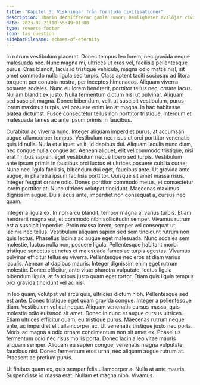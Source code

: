 ```yaml
---
title: "Kapitel 3: Viskningar från forntida civilisationer"
description: Tharin dechiffrerar gamla runor; hemligheter avslöjar civilisationens undergång.
date: 2023-02-21T10:55:49+01:00
type: reverse-footer
icon: fas question
sidebarFilename: echoes-of-eternity
---
```

In rutrum vestibulum placerat. Donec tempus leo lorem, nec gravida neque malesuada nec. Nunc magna mi, ultrices ut eros vel, facilisis pellentesque purus. Cras blandit, lacus id tristique vehicula, magna odio mattis nisl, sit amet commodo nulla ligula sed turpis. Class aptent taciti sociosqu ad litora torquent per conubia nostra, per inceptos himenaeos. Aliquam viverra posuere sodales. Nunc eu lorem hendrerit, porttitor tellus nec, ornare lacus. Nullam blandit ex justo. Nulla fermentum dictum nisl ut pulvinar. Aliquam sed suscipit magna. Donec bibendum, velit ut suscipit vestibulum, purus lorem maximus turpis, vel posuere enim leo at magna. In hac habitasse platea dictumst. Fusce consectetur tellus non porttitor tristique. Interdum et malesuada fames ac ante ipsum primis in faucibus.

Curabitur ac viverra nunc. Integer aliquam imperdiet purus, at accumsan augue ullamcorper tempus. Vestibulum nec risus ut orci porttitor venenatis quis id nulla. Nulla et aliquet velit, id dapibus dui. Aliquam iaculis nunc diam, nec congue nulla congue ac. Aenean aliquet, elit vel commodo tristique, nisi erat finibus sapien, eget vestibulum neque libero sed turpis. Vestibulum ante ipsum primis in faucibus orci luctus et ultrices posuere cubilia curae; Nunc nec ligula facilisis, bibendum dui eget, faucibus ante. Ut gravida ante augue, in pharetra ipsum facilisis porttitor. Quisque sit amet massa risus. Integer feugiat ornare odio. Donec porttitor commodo metus, et consectetur lorem porttitor at. Nunc ultrices volutpat tincidunt. Maecenas maximus dignissim augue. Duis lacus ante, imperdiet non consequat a, cursus nec quam.

Integer a ligula ex. In non arcu blandit, tempor magna a, varius turpis. Etiam hendrerit magna est, et commodo nibh sollicitudin semper. Vivamus rutrum est a suscipit imperdiet. Proin massa lorem, semper vel consequat ut, lacinia nec tellus. Vestibulum aliquam sapien sed sem tincidunt rutrum non quis lectus. Phasellus lacinia ac augue eget malesuada. Nunc sodales sem molestie, luctus nulla non, posuere ligula. Pellentesque habitant morbi tristique senectus et netus et malesuada fames ac turpis egestas. Vivamus pulvinar efficitur tellus eu viverra. Pellentesque nec eros at diam varius iaculis. Aenean at dapibus mauris. Integer dignissim enim eget rutrum molestie. Donec efficitur, ante vitae pharetra vulputate, lectus ligula bibendum ligula, at faucibus justo quam eget tortor. Etiam quis ligula tempus orci gravida tincidunt vel ac nisl.

In leo quam, volutpat vel arcu quis, ultricies dictum nibh. Pellentesque sed est ante. Donec tristique eget quam gravida congue. Integer a pellentesque diam. Vestibulum vel dui neque. Aliquam venenatis cursus massa, quis molestie odio euismod sit amet. Donec in nunc et augue cursus ultrices. Etiam ultrices efficitur quam, eu tristique purus. Maecenas rutrum neque ante, ac imperdiet elit ullamcorper ac. Ut venenatis tristique justo nec porta. Morbi ac magna a odio ornare condimentum non sit amet ex. Phasellus fermentum odio nec risus mollis porta. Donec lacinia leo vitae mauris aliquam semper. Aliquam eu sapien congue, venenatis magna vulputate, faucibus nisi. Donec fermentum eros urna, nec aliquam augue rutrum at. Praesent ac pretium purus.

Ut finibus quam ex, quis semper felis ullamcorper a. Nulla at ante mauris. Suspendisse id massa erat. Nullam et magna nibh. Vivamus.